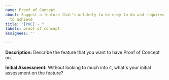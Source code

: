 ```yaml
---
name: Proof of Concept
about: Suggest a feature that's unlikely to be easy to do and requires high effort
  to achieve
title: "[POC] - "
labels: proof of concept
assignees: ''

---
```


**Description:**
Describe the feature that you want to have Proof of Concept on.

**Initial Assessment:**
Without looking to much into it, what's your initial assessment on the feature?
